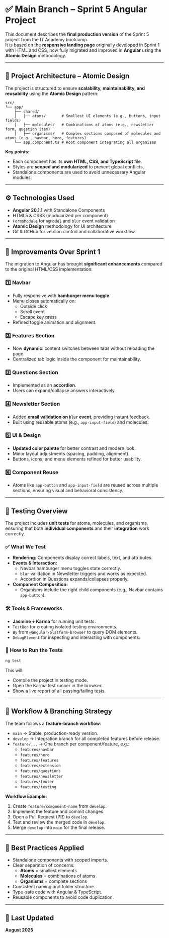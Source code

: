 # ✅ Main Branch – Sprint 5 Angular Project

This document describes the **final production version** of the Sprint 5 project from the IT Academy bootcamp.  
It is based on the **responsive landing page** originally developed in Sprint 1 with HTML and CSS, now fully migrated and improved in **Angular** using the **Atomic Design** methodology.  

---

## 🧱 Project Architecture – Atomic Design

The project is structured to ensure **scalability, maintainability, and reusability** using the **Atomic Design** pattern:

```
src/
└── app/
    ├── shared/
    │   ├── atoms/       # Smallest UI elements (e.g., buttons, input fields)
    │   ├── molecules/   # Combinations of atoms (e.g., newsletter form, question item)
    │   ├── organisms/   # Complex sections composed of molecules and atoms (e.g., navbar, hero, features)
    └── app.component.ts # Root component integrating all organisms
```

**Key points:**
- Each component has its **own HTML, CSS, and TypeScript** file.
- Styles are **scoped and modularized** to prevent global conflicts.
- Standalone components are used to avoid unnecessary Angular modules.

---

## ⚙️ Technologies Used

- **Angular 20.1.1** with Standalone Components  
- HTML5 & CSS3 (modularized per component)  
- `FormsModule` for `ngModel` and `blur` event validation  
- **Atomic Design** methodology for UI architecture  
- Git & GitHub for version control and collaborative workflow  

---

## 🚀 Improvements Over Sprint 1

The migration to Angular has brought **significant enhancements** compared to the original HTML/CSS implementation:

### 1️⃣ Navbar
- Fully responsive with **hamburger menu toggle**.
- Menu closes automatically on:
  - Outside click
  - Scroll event
  - Escape key press
- Refined toggle animation and alignment.

### 2️⃣ Features Section
- Now **dynamic**: content switches between tabs without reloading the page.
- Centralized tab logic inside the component for maintainability.

### 3️⃣ Questions Section
- Implemented as an **accordion**.
- Users can expand/collapse answers interactively.

### 4️⃣ Newsletter Section
- Added **email validation on `blur` event**, providing instant feedback.
- Built using reusable atoms (e.g., `app-input-field`) and molecules.

### 5️⃣ UI & Design
- **Updated color palette** for better contrast and modern look.
- Minor layout adjustments (spacing, padding, alignment).
- Buttons, icons, and menu elements refined for better usability.

### 6️⃣ Component Reuse
- Atoms like `app-button` and `app-input-field` are reused across multiple sections, ensuring visual and behavioral consistency.

---

## 🧪 Testing Overview

The project includes **unit tests** for atoms, molecules, and organisms, ensuring that both **individual components** and their **integration** work correctly.

### ✅ What We Test
- **Rendering:** Components display correct labels, text, and attributes.
- **Events & Interaction:**  
  - Navbar hamburger menu toggles state correctly.  
  - `blur` validation in Newsletter triggers and works as expected.  
  - Accordion in Questions expands/collapses properly.
- **Component Composition:**  
  - Organisms include the right child components (e.g., Navbar contains `app-button`).

### 🛠 Tools & Frameworks
- **Jasmine + Karma** for running unit tests.
- `TestBed` for creating isolated testing environments.
- `By` from `@angular/platform-browser` to query DOM elements.
- `DebugElement` for inspecting and interacting with components.

### 📌 How to Run the Tests
```bash
ng test
```
This will:
- Compile the project in testing mode.
- Open the Karma test runner in the browser.
- Show a live report of all passing/failing tests.

---

## 📂 Workflow & Branching Strategy

The team follows a **feature-branch workflow**:

- `main` → Stable, production-ready version.  
- `develop` → Integration branch for all completed features before release.  
- `feature/...` → One branch per component/feature, e.g.:
  - `features/navbar`
  - `features/hero`
  - `features/features`
  - `features/extension`
  - `features/questions`
  - `features/newsletter`
  - `features/footer`
  - `features/testing`

**Workflow Example:**
1. Create `feature/component-name` from `develop`.  
2. Implement the feature and commit changes.  
3. Open a Pull Request (PR) to `develop`.  
4. Test and review the merged code in `develop`.  
5. Merge `develop` into `main` for the final release.

---

## 🧠 Best Practices Applied
- Standalone components with scoped imports.
- Clear separation of concerns:
  - **Atoms** = smallest elements
  - **Molecules** = combinations of atoms
  - **Organisms** = complete sections
- Consistent naming and folder structure.
- Type-safe code with Angular & TypeScript.
- Reusable components to avoid code duplication.

---

## 📅 Last Updated

**August 2025**
